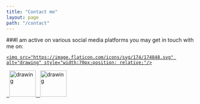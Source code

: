 ```yaml
---
title: "Contact me"
layout: page
path: "/contact"
---
```


###I am active on various social media platforms you may get in touch with me on:

<a href="https://facebook.com/khushboo.goswami.33">
    
    <img src="https://image.flaticon.com/icons/svg/174/174848.svg" alt="drawing" style="width:70px;position: relative;"/>
</a>
<a  href="https://www.instagram.com/khushboo_goswami_" >
    &nbsp;
    <img src="https://image.flaticon.com/icons/svg/174/174855.svg" alt="drawing" style="width:70px;;position: relative;"/>
</a>
<a href="mailto:khushboogoswami011@gmail.com" >
    &nbsp;
    <img src="https://image.flaticon.com/icons/svg/281/281769.svg" alt="drawing" style="width:70px;position: relative;"/>
</a>